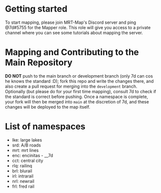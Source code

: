 # Getting started
To start mapping, please join MRT-Map's Discord server and ping @7d#5755 for the Mapper role. This role will give you access to a private channel where you can see some tutorials about mapping the server.

# Mapping and Contributing to the Main Repository
**DO NOT** push to the main branch or development branch (only 7d can cos he knows the standard :D); fork this repo and write the changes there, and also create a pull request for merging into the `development` branch. Optionally (but please do for your first time mapping), consult 7d to check if the standard is correct before pushing. Once a namespace is complete, your fork will then be merged into `main` at the discretion of 7d, and these changes will be deployed to the map itself.

# List of namespaces
* lke: large lakes
* srd: A/B roads
* mrt: mrt lines
* enc: encinitas - __7d
* cct: central city
* rlq: railinq
* brl: blurail
* irl: intrarail
* nrl: newrail
* frl: fred rail
